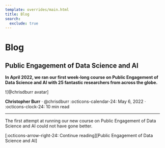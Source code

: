 ```yaml
---
template: overrides/main.html
title: Blog
search:
  exclude: true
---
```


<style>
  .md-sidebar--secondary:not([hidden]) {
    visibility: hidden;
  }
</style>

# Blog

## Public Engagement of Data Science and AI

__In April 2022, we ran our first week-long course on Public Engagement of Data Science and AI with 25 fantastic researchers from across the globe.__

<aside class="mdx-author" markdown>
![@chrisdburr avatar]

<span>__Christopher Burr__ · @chrisdburr</span>
<span>
:octicons-calendar-24: May 6, 2022 ·
:octicons-clock-24: 10 min read
</span>
</aside>

  [@chrisdburr avatar]: https://avatars.githubusercontent.com/u/63010234

---

The first attempt at running our new course on Public Engagement of Data Science and AI could not have gone better.

  [:octicons-arrow-right-24: Continue reading][Public Engagement of Data Science and AI]

  [The past, present and future]: 2022/public-engagement.md